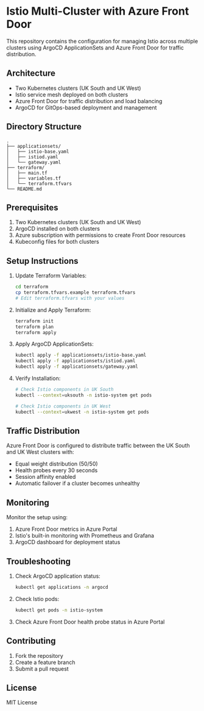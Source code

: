 # Istio Multi-Cluster with Azure Front Door

This repository contains the configuration for managing Istio across multiple clusters using ArgoCD ApplicationSets and Azure Front Door for traffic distribution.

## Architecture

- Two Kubernetes clusters (UK South and UK West)
- Istio service mesh deployed on both clusters
- Azure Front Door for traffic distribution and load balancing
- ArgoCD for GitOps-based deployment and management

## Directory Structure

```
.
├── applicationsets/
│   ├── istio-base.yaml
│   ├── istiod.yaml
│   └── gateway.yaml
├── terraform/
│   ├── main.tf
│   ├── variables.tf
│   └── terraform.tfvars
└── README.md
```

## Prerequisites

1. Two Kubernetes clusters (UK South and UK West)
2. ArgoCD installed on both clusters
3. Azure subscription with permissions to create Front Door resources
4. Kubeconfig files for both clusters

## Setup Instructions

1. Update Terraform Variables:
   ```bash
   cd terraform
   cp terraform.tfvars.example terraform.tfvars
   # Edit terraform.tfvars with your values
   ```

2. Initialize and Apply Terraform:
   ```bash
   terraform init
   terraform plan
   terraform apply
   ```

3. Apply ArgoCD ApplicationSets:
   ```bash
   kubectl apply -f applicationsets/istio-base.yaml
   kubectl apply -f applicationsets/istiod.yaml
   kubectl apply -f applicationsets/gateway.yaml
   ```

4. Verify Installation:
   ```bash
   # Check Istio components in UK South
   kubectl --context=uksouth -n istio-system get pods

   # Check Istio components in UK West
   kubectl --context=ukwest -n istio-system get pods
   ```

## Traffic Distribution

Azure Front Door is configured to distribute traffic between the UK South and UK West clusters with:
- Equal weight distribution (50/50)
- Health probes every 30 seconds
- Session affinity enabled
- Automatic failover if a cluster becomes unhealthy

## Monitoring

Monitor the setup using:
1. Azure Front Door metrics in Azure Portal
2. Istio's built-in monitoring with Prometheus and Grafana
3. ArgoCD dashboard for deployment status

## Troubleshooting

1. Check ArgoCD application status:
   ```bash
   kubectl get applications -n argocd
   ```

2. Check Istio pods:
   ```bash
   kubectl get pods -n istio-system
   ```

3. Check Azure Front Door health probe status in Azure Portal

## Contributing

1. Fork the repository
2. Create a feature branch
3. Submit a pull request

## License

MIT License 